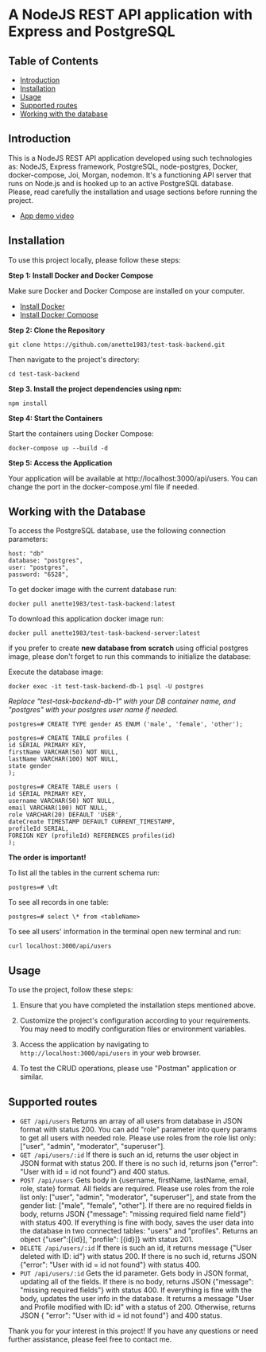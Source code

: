 # A NodeJS REST API application with Express and PostgreSQL

## Table of Contents

- [Introduction](#introduction)
- [Installation](#installation)
- [Usage](#usage)
- [Supported routes](#supported-routes)
- [Working with the database](working-with-the-database)

## Introduction

This is a NodeJS REST API application developed using such technologies as: NodeJS, Express framework, PostgreSQL, node-postgres, Docker, docker-compose, Joi, Morgan, nodemon. It's a functioning API server that runs on Node.js and is hooked up to an active PostgreSQL database.
Please, read carefully the installation and usage sections before running the project. 
- [App demo video](https://drive.google.com/file/d/11IPPkXVVzY5j6PmCpNDPXKaKiR2X3rdi/view?usp=sharing)

## Installation

To use this project locally, please follow these steps:

**Step 1: Install Docker and Docker Compose**

Make sure Docker and Docker Compose are installed on your computer.

- [Install Docker](https://docs.docker.com/get-docker/)
- [Install Docker Compose](https://docs.docker.com/compose/install/)

**Step 2: Clone the Repository**

```
git clone https://github.com/anette1983/test-task-backend.git
```

Then navigate to the project's directory:

```
cd test-task-backend
```

**Step 3. Install the project dependencies using npm:**

```
npm install
```

**Step 4: Start the Containers**

Start the containers using Docker Compose:

```
docker-compose up --build -d
```

**Step 5: Access the Application**

Your application will be available at http://localhost:3000/api/users. You can change the port in the docker-compose.yml file if needed.

## Working with the Database

To access the PostgreSQL database, use the following connection parameters:

```
host: "db"
database: "postgres",
user: "postgres",
password: "6528",
```

To get docker image with the current database run:

```
docker pull anette1983/test-task-backend:latest
```

To download this application docker image run:

```
docker pull anette1983/test-task-backend-server:latest
```

if you prefer to create **new database from scratch** using official postgres image, please don't forget to run this commands to initialize the database:

Execute the database image:

```
docker exec -it test-task-backend-db-1 psql -U postgres
```

*Replace "test-task-backend-db-1" with your DB container name, and "postgres" with your postgres user name if needed.*

```
postgres=# CREATE TYPE gender AS ENUM ('male', 'female', 'other');
```
```
postgres=# CREATE TABLE profiles (
id SERIAL PRIMARY KEY,
firstName VARCHAR(50) NOT NULL,
lastName VARCHAR(100) NOT NULL,
state gender
);
```
```
postgres=# CREATE TABLE users (
id SERIAL PRIMARY KEY,
username VARCHAR(50) NOT NULL,
email VARCHAR(100) NOT NULL,
role VARCHAR(20) DEFAULT 'USER',
dateCreate TIMESTAMP DEFAULT CURRENT_TIMESTAMP,
profileId SERIAL,
FOREIGN KEY (profileId) REFERENCES profiles(id)
);
```

**The order is important!**


To list all the tables in the current schema run:

```
postgres=# \dt
```

To see all records in one table:

```
postgres=# select \* from <tableName>
```

To see all users' information in the terminal open new terminal and run:

```
curl localhost:3000/api/users
```

## Usage

To use the project, follow these steps:

1. Ensure that you have completed the installation steps mentioned above.

2. Customize the project's configuration according to your requirements. You may need to modify configuration files or environment variables.

3. Access the application by navigating to `http://localhost:3000/api/users` in your web browser.

4. To test the CRUD operations, please use "Postman" application or similar. 

## Supported routes

- `GET /api/users` Returns an array of all users from database in JSON format with status 200. You can add "role" parameter into query params to get all users with needed role. Please use roles from the role list only: ["user", "admin", "moderator", "superuser"].
- `GET /api/users/:id` If there is such an id, returns the user object in JSON format with status 200. If there is no such id, returns json {"error": "User with id = id not found"} and 400 status.
- `POST /api/users` Gets body in {username, firstName, lastName, email, role, state} format. All fields are required. Please use roles from the role list only: ["user", "admin", "moderator", "superuser"], and state from the gender list: ["male", "female", "other"]. If there are no required fields in body, returns JSON {"message": "missing required field name field"} with status 400. If everything is fine with body, saves the user data into the database in two connected tables: "users" and "profiles". Returns an object {"user":[{id}], "profile": [{id}]} with status 201.
- `DELETE /api/users/:id` If there is such an id, it returns message {"User deleted with ID: id"} with status 200. If there is no such id, returns JSON {"error": "User with id = id not found"} with status 400.
- `PUT /api/users/:id` Gets the id parameter. Gets body in JSON format, updating all of the fields. If there is no body, returns JSON {"message": "missing required fields"} with status 400. If everything is fine with the body, updates the user info in the database. It returns a message "User and Profile modified with ID: id" with a status of 200. Otherwise, returns JSON { "error": "User with id = id not found"} and 400 status.

Thank you for your interest in this project! If you have any questions or need further assistance, please feel free to contact me.
